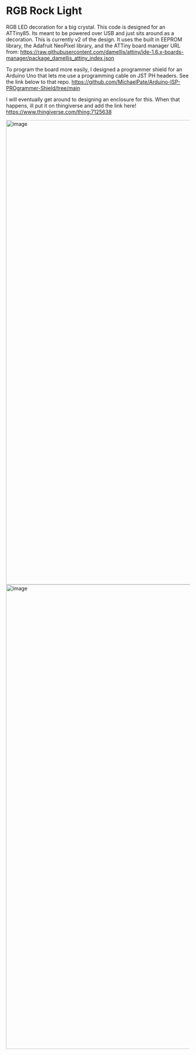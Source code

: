 # RGB Rock Light
 RGB LED decoration for a big crystal. This code is designed for an ATTiny85. Its meant to be powered over USB and just sits around as a decoration.
 This is currently v2 of the design. It uses the built in EEPROM library, the Adafruit NeoPixel library, and the ATTiny board manager URL from:
 https://raw.githubusercontent.com/damellis/attiny/ide-1.6.x-boards-manager/package_damellis_attiny_index.json

To program the board more easily, I designed a programmer shield for an Arduino Uno that lets me use a programming cable on JST PH headers.
See the link below to that repo. https://github.com/MichaelPate/Arduino-ISP-PROgrammer-Shield/tree/main

I will eventually get around to designing an enclosure for this. When that happens, ill put it on thingiverse and add the link here!
https://www.thingiverse.com/thing:7125638

<img width="953" height="1270" alt="image" src="https://github.com/user-attachments/assets/b659c3f1-e1cf-4bbb-ba78-05401ce7d449" />

<img width="953" height="1270" alt="image" src="https://github.com/user-attachments/assets/b012266e-0aa6-4289-a4fc-59107a4395d7" />
